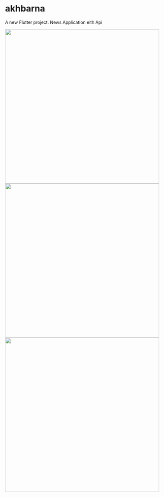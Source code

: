 # akhbarna

A new Flutter project.
News Application eith Api



<img src="https://user-images.githubusercontent.com/43120067/147133848-2ea0daae-60c6-4c36-91ab-f230e0696f9c.png" width="500" >

<img src="https://user-images.githubusercontent.com/43120067/147134002-a413eef8-5df3-4437-bf92-02ec7b21cfa1.png" width="500" >

<img src="https://user-images.githubusercontent.com/43120067/147133887-467e924c-24bc-455e-ba65-2e43a45e61d1.png" width="500" >
